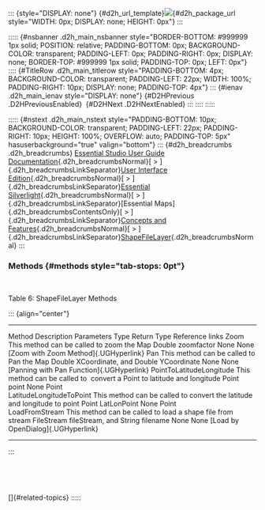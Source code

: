 ::: {style="DISPLAY: none"}
[](ms-xhelp:///?Id=d2h_url_template){#d2h_url_template}![](!package_url!){#d2h_package_url style="WIDTH: 0px; DISPLAY: none; HEIGHT: 0px"}
:::

::::: {#nsbanner .d2h_main_nsbanner style="BORDER-BOTTOM: #999999 1px solid; POSITION: relative; PADDING-BOTTOM: 0px; BACKGROUND-COLOR: transparent; PADDING-LEFT: 0px; PADDING-RIGHT: 0px; DISPLAY: none; BORDER-TOP: #999999 1px solid; PADDING-TOP: 0px; LEFT: 0px"}
:::: {#TitleRow .d2h_main_titlerow style="PADDING-BOTTOM: 4px; BACKGROUND-COLOR: transparent; PADDING-LEFT: 22px; WIDTH: 100%; PADDING-RIGHT: 10px; DISPLAY: none; PADDING-TOP: 4px"}
::: {#ienav .d2h_main_ienav style="DISPLAY: none"}
[](ms-xhelp:///?Id=5b1b0a48-57e9-4733-8ba5-59bce534face){#D2HPrevious .D2HPreviousEnabled}  [](ms-xhelp:///?Id=2ff0170c-c1a3-46a3-bd53-2034aa39d074){#D2HNext .D2HNextEnabled}
:::
::::
:::::

::::: {#nstext .d2h_main_nstext style="PADDING-BOTTOM: 10px; BACKGROUND-COLOR: transparent; PADDING-LEFT: 22px; PADDING-RIGHT: 10px; HEIGHT: 100%; OVERFLOW: auto; PADDING-TOP: 5px" hasuserbackground="true" valign="bottom"}
::: {#d2h_breadcrumbs .d2h_breadcrumbs}
[Essential Studio User Guide Documentation](ms-xhelp:///?Id=12457748-09e3-4d74-a240-8e049cedf030){.d2h_breadcrumbsNormal}[ \> ]{.d2h_breadcrumbsLinkSeparator}[User Interface Edition](ms-xhelp:///?Id=c29296b7-531c-413b-a0ec-488ca1f7f669){.d2h_breadcrumbsNormal}[ \> ]{.d2h_breadcrumbsLinkSeparator}[Essential Silverlight](ms-xhelp:///?Id=66221bd1-ba2e-43c2-94a7-618f50e01d24){.d2h_breadcrumbsNormal}[ \> ]{.d2h_breadcrumbsLinkSeparator}[Essential Maps]{.d2h_breadcrumbsContentsOnly}[ \> ]{.d2h_breadcrumbsLinkSeparator}[Concepts and Features](ms-xhelp:///?Id=ab523ca4-cfb2-4736-9bef-ec20b3268450){.d2h_breadcrumbsNormal}[ \> ]{.d2h_breadcrumbsLinkSeparator}[ShapeFileLayer](ms-xhelp:///?Id=84918a16-f7ae-4b4b-ba81-cbaad8b096c7){.d2h_breadcrumbsNormal}
:::

### Methods {#methods style="tab-stops: 0pt"}

 

Table 6: ShapeFileLayer Methods

::: {align="center"}
  -------------------------- -------------------------------------------------------------------------- -------------------------------------------- ------ ------------- -------------------------------------------
  Method                     Description                                                                Parameters                                   Type   Return Type   Reference links
  Zoom                       This method can be called to zoom the Map                                  Double zoomfactor                            None   None          [Zoom with Zoom Method]{.UGHyperlink}
  Pan                        This method can be called to Pan the Map                                   Double XCoordinate, and Double YCoordinate   None   None          [Panning with Pan Function]{.UGHyperlink}
  PointToLatitudeLongitude   This method can be called to  convert a Point to latitude and longitude    Point point                                  None   Point         
  LatitudeLongitudeToPoint   This method can be called to convert the latitude and longitude to point   Point LatLonPoint                            None   Point         
  LoadFromStream             This method can be called to load a shape file from stream                 FileStream fileStream, and String filename   None   None          [Load by OpenDialog]{.UGHyperlink}
  -------------------------- -------------------------------------------------------------------------- -------------------------------------------- ------ ------------- -------------------------------------------
:::

 

 

[]{#related-topics}
:::::
